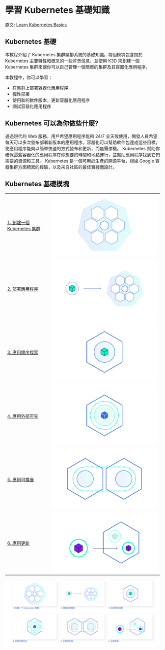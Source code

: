 # 學習 Kubernetes 基礎知識

原文: [Learn Kubernetes Basics](https://kubernetes.io/docs/tutorials/kubernetes-basics/)

## Kubernetes 基礎

本教程介紹了 Kubernetes 集群編排系統的基礎知識。每個模塊包含關於 Kubernetes 主要特性和概念的一些背景信息，並使用 K3D 來創建一個 Kubernetes 集群來讓你可以自己管理一個簡單的集群及其容器化應用程序。

本教程中，你可以學習：

- 在集群上部署容器化應用程序
- 彈性部署
- 使用新的軟件版本，更新容器化應用程序
- 調試容器化應用程序

## Kubernetes 可以為你做些什麼?

通過現代的 Web 服務，用戶希望應用程序能夠 24/7 全天候使用，開發人員希望每天可以多次發布部署新版本的應用程序。容器化可以幫助軟件包達成這些目標，使應用程序能夠以簡單快速的方式發布和更新，而無需停機。 Kubernetes 幫助你確保這些容器化的應用程序在你想要的時間和地點運行，並幫助應用程序找到它們需要的資源和工具。 Kubernetes 是一個可用於生產的開源平台，根據 Google 容器集群方面積累的經驗，以及來自社區的最佳實踐而設計。

## Kubernetes 基礎模塊

|||
|--- | --- |
|[1. 創建一個 Kubernetes 集群](create-cluster.md)|![](./assets/module_01.svg)|
|[2. 部署應用程序](deploy-app.md)|![](./assets/module_02.svg)|
|[3. 應用程序探索](explore.md)|![](./assets/module_03.svg)|
|[4. 應用外部可見](expose.md)|![](./assets/module_04.svg)|
|[5. 應用可擴展](scale.md)|![](./assets/module_05.svg)|
|[6. 應用更新](update.md)|![](./assets/module_06.svg)|

![](./assets/modules.png)
